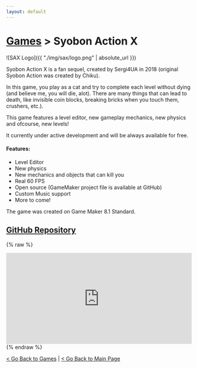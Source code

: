 ```yaml
---
layout: default
---
```


# [Games](../) > Syobon Action X

![SAX Logo]({{ "./img/sax/logo.png" | absolute_url }})

Syobon Action X is a fan sequel, created by Sergi4UA in 2018 (original Syobon Action was created by Chiku).

In this game, you play as a cat and try to complete each level without dying (and believe me, you will die, alot). There are many things that can lead to death, like invisible coin blocks, breaking bricks when you touch them, crushers, etc.).

This game features a level editor, new gameplay mechanics, new physics and ofcourse, new levels! 

It currently under active development and will be always available for free.

#### Features:
- Level Editor
- New physics
- New mechanics and objects that can kill you
- Real 60 FPS
- Open source (GameMaker project file is available at GitHub)
- Custom Music support
- More to come!

The game was created on Game Maker 8.1 Standard.

## [GitHub Repository](https://github.com/sergi4ua/SyobonActionX)

{% raw %}
<iframe src="https://widgets.gamejolt.com/package/v1?key=AFCordRM" frameborder="0" width="500" height="245"></iframe>
{% endraw %}

[< Go Back to Games](https://sergi4ua.github.io/games)  | [< Go Back to Main Page](https://sergi4ua.github.io)